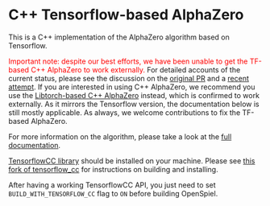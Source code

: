 # C++ Tensorflow-based AlphaZero

This is a C++ implementation of the AlphaZero algorithm based on Tensorflow.

<span style="color:red"> Important note: despite our best efforts, we have been
unable to get the TF-based C++ AlphaZero to work externally.</span> For detailed
accounts of the current status, please see the discussion on the
[original PR](https://github.com/deepmind/open_spiel/issues/172#issuecomment-653582904)
and a
[recent attempt](https://github.com/deepmind/open_spiel/issues/539#issuecomment-805305939).
If you are interested in using C++ AlphaZero, we recommend you use the
[Libtorch-based C++ AlphaZero](https://github.com/deepmind/open_spiel/tree/master/open_spiel/algorithms/alpha_zero_torch)
instead, which is confirmed to work externally. As it mirrors the Tensorflow
version, the documentation below is still mostly applicable. As always, we
welcome contributions to fix the TF-based AlphaZero.

For more information on the algorithm, please take a look at the
[full documentation](https://github.com/deepmind/open_spiel/blob/master/docs/alpha_zero.md).

[TensorflowCC library](https://github.com/mrdaliri/tensorflow_cc/tree/open_spiel)
should be installed on your machine. Please see
[this fork of tensorflow_cc](https://github.com/mrdaliri/tensorflow_cc/tree/open_spiel)
for instructions on building and installing.

After having a working TensorflowCC API, you just need to set
`BUILD_WITH_TENSORFLOW_CC` flag to `ON` before building OpenSpiel.
